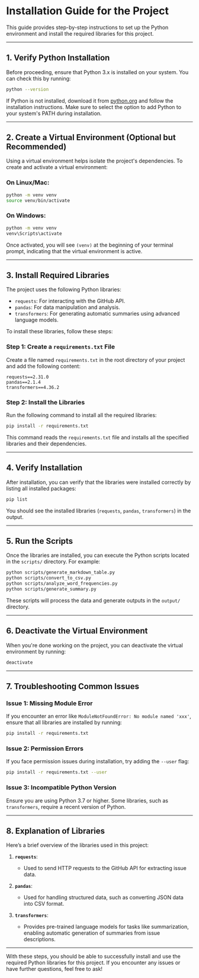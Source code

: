 # Installation Guide for the Project

This guide provides step-by-step instructions to set up the Python environment and install the required libraries for this project.

---

## **1. Verify Python Installation**

Before proceeding, ensure that Python 3.x is installed on your system. You can check this by running:

```bash
python --version
```

If Python is not installed, download it from [python.org](https://www.python.org/downloads/) and follow the installation instructions. Make sure to select the option to add Python to your system's PATH during installation.

---

## **2. Create a Virtual Environment (Optional but Recommended)**

Using a virtual environment helps isolate the project's dependencies. To create and activate a virtual environment:

### On Linux/Mac:
```bash
python -m venv venv
source venv/bin/activate
```

### On Windows:
```bash
python -m venv venv
venv\Scripts\activate
```

Once activated, you will see `(venv)` at the beginning of your terminal prompt, indicating that the virtual environment is active.

---

## **3. Install Required Libraries**

The project uses the following Python libraries:

- `requests`: For interacting with the GitHub API.
- `pandas`: For data manipulation and analysis.
- `transformers`: For generating automatic summaries using advanced language models.

To install these libraries, follow these steps:

### Step 1: Create a `requirements.txt` File
Create a file named `requirements.txt` in the root directory of your project and add the following content:

```plaintext
requests==2.31.0
pandas==2.1.4
transformers==4.36.2
```

### Step 2: Install the Libraries
Run the following command to install all the required libraries:

```bash
pip install -r requirements.txt
```

This command reads the `requirements.txt` file and installs all the specified libraries and their dependencies.

---

## **4. Verify Installation**

After installation, you can verify that the libraries were installed correctly by listing all installed packages:

```bash
pip list
```

You should see the installed libraries (`requests`, `pandas`, `transformers`) in the output.

---

## **5. Run the Scripts**

Once the libraries are installed, you can execute the Python scripts located in the `scripts/` directory. For example:

```bash
python scripts/generate_markdown_table.py
python scripts/convert_to_csv.py
python scripts/analyze_word_frequencies.py
python scripts/generate_summary.py
```

These scripts will process the data and generate outputs in the `output/` directory.

---

## **6. Deactivate the Virtual Environment**

When you're done working on the project, you can deactivate the virtual environment by running:

```bash
deactivate
```

---

## **7. Troubleshooting Common Issues**

### **Issue 1: Missing Module Error**
If you encounter an error like `ModuleNotFoundError: No module named 'xxx'`, ensure that all libraries are installed by running:

```bash
pip install -r requirements.txt
```

### **Issue 2: Permission Errors**
If you face permission issues during installation, try adding the `--user` flag:

```bash
pip install -r requirements.txt --user
```

### **Issue 3: Incompatible Python Version**
Ensure you are using Python 3.7 or higher. Some libraries, such as `transformers`, require a recent version of Python.

---

## **8. Explanation of Libraries**

Here’s a brief overview of the libraries used in this project:

1. **`requests`**:  
   - Used to send HTTP requests to the GitHub API for extracting issue data.

2. **`pandas`**:  
   - Used for handling structured data, such as converting JSON data into CSV format.

3. **`transformers`**:  
   - Provides pre-trained language models for tasks like summarization, enabling automatic generation of summaries from issue descriptions.

---

With these steps, you should be able to successfully install and use the required Python libraries for this project. If you encounter any issues or have further questions, feel free to ask!
